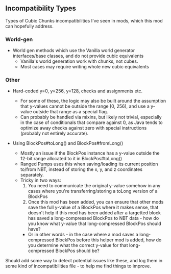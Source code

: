 ## Incompatibility Types

Types of Cubic Chunks incompatibilities I've seen in mods, which this mod can hopefully address.

### World-gen

* World gen methods which use the Vanilla world generator interfaces/base classes, and do not provide cubic equivalents
    * Vanilla's world generation work with chunks, not cubes.
    * Most cases may require writing whole new cubic equivalents

### Other

* Hard-coded y=0, y=256, y=128, checks and assignments etc.
    * For some of these, the logic may also be built around the assumption that y-values cannot be outside the range [0, 256), and use a y-value outside that range as a special flag.
    * Can probably be handled via mixins, but likely not trivial, especially in the case of conditionals that compare against 0, as Java tends to optimize away checks against zero with special instructions (probably not entirely accurate).

* Using BlockPos#toLong() and BlockPos#fromLong()
    * Mostly an issue if the BlockPos instance has a y-value outside the 12-bit range allocated to it in BlockPos#toLong()
    * Ranged Pumps uses this when saving/loading its current position to/from NBT, instead of storing the x, y, and z coordinates separately.
    * Tricky in two ways:
        1. You need to communicate the original y-value somehow in any cases where you're transferring/storing a toLong version of a BlockPos
        2. Once this mod has been added, you can ensure that other mods save the full y-value of a BlockPos where it makes sense, that doesn't help if this mod has been added after a targetted block has saved a long-compressed BlockPos to NBT data - how do you know what y-value that long-compressed BlockPos should have?
        * Or in other words - in the case where a mod saves a long-compressed BlockPos before this helper mod is added, how do you determine what the correct y-value for that long-compressed BlockPos should be?

Should add some way to detect potential issues like these, and log them in some kind of incompatibilities file - to help me find things to improve.
